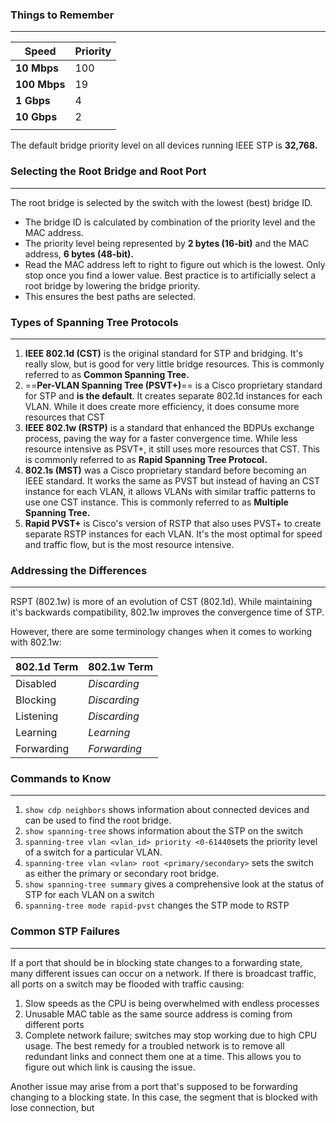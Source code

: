 
### Things to Remember
---

| **Speed**    | Priority |
| ------------ | -------- |
| **10 Mbps**  | 100      |
| **100 Mbps** | 19       |
| **1 Gbps**   | 4        |
| **10 Gbps**  | 2        |
|              |          |
The default bridge priority level on all devices running IEEE STP is **32,768.**

### Selecting the Root Bridge and Root Port
---
The root bridge is selected by the switch with the lowest (best) bridge ID.
- The bridge ID is calculated by combination of the priority level and the MAC address. 
- The priority level being represented by **2 bytes (16-bit)** and the MAC address, **6 bytes (48-bit).**
- Read the MAC address left to right to figure out which is the lowest. Only stop once you find a lower value.
Best practice is to artificially select a root bridge by lowering the bridge priority.
- This ensures the best paths are selected.


### Types of Spanning Tree Protocols
---
1. **IEEE 802.1d (CST)** is the original standard for STP and bridging. It's really slow, but is good for very little bridge resources. This is commonly referred to as **Common Spanning Tree.**
2. ==**Per-VLAN Spanning Tree (PSVT+)**== is a Cisco proprietary standard for STP and **is the default**. It creates separate 802.1d instances for each VLAN. While it does create more efficiency, it does consume more resources that CST
3. **IEEE 802.1w (RSTP)** is a standard that enhanced the BDPUs exchange process, paving the way for a faster convergence time. While less resource intensive as PSVT+, it still uses more resources that CST. This is commonly referred to as **Rapid Spanning Tree Protocol.**
4. **802.1s (MST)** was a Cisco proprietary standard before becoming an IEEE standard. It works the same as PVST but instead of having an CST instance for each VLAN, it allows VLANs with similar traffic patterns to use one CST instance. This is commonly referred to as **Multiple Spanning Tree.**
5. **Rapid PVST+** is Cisco's version of RSTP that also uses PVST+ to create separate RSTP instances for each VLAN. It's the most optimal for speed and traffic flow, but is the most resource intensive.

### Addressing the Differences 
---
RSPT (802.1w) is more of an evolution of CST (802.1d). While maintaining it's backwards compatibility, 802.1w improves the convergence time of STP. 

However, there are some terminology changes when it comes to working with 802.1w:

| **802.1d Term** | **802.1w Term** |
| --------------- | --------------- |
| Disabled        | *Discarding*      |
| Blocking        | *Discarding*      |
| Listening       | *Discarding*      |
| Learning        | *Learning*        |
| Forwarding      | *Forwarding*      |
### Commands to Know
---
1. `show cdp neighbors` shows information about connected devices and can be used to find the root bridge.
2. `show spanning-tree` shows information about the STP on the switch
3. `spanning-tree vlan <vlan_id> priority <0-61440`sets the priority level of a switch for a particular VLAN. 
4. `spanning-tree vlan <vlan> root <primary/secondary>` sets the switch as either the primary or secondary root bridge.
5. `show spanning-tree summary` gives a comprehensive look at the status of STP for each VLAN on a switch
6. `spanning-tree mode rapid-pvst` changes the STP mode to RSTP

### Common STP Failures
---
If a port that should be in blocking state changes to a forwarding state, many different issues can occur on a network. If there is broadcast traffic, all ports on a switch may be flooded with traffic causing: 
1. Slow speeds as the CPU is being overwhelmed with endless processes
2. Unusable MAC table as the same source address is coming from different ports
3. Complete network failure; switches may stop working due to high CPU usage. 
The best remedy for a troubled network is to remove all redundant links and connect them one at a time. This allows you to figure out which link is causing the issue. 

Another issue may arise from a port that's supposed to be forwarding changing to a blocking state. In this case, the segment that is blocked with lose connection, but 